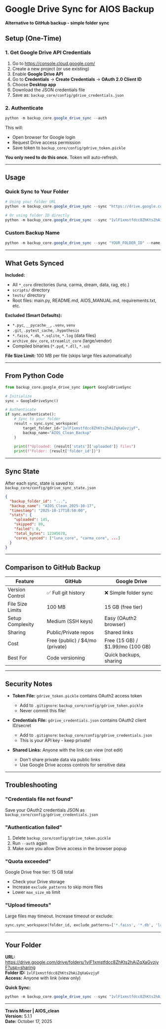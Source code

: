 # Google Drive Sync for AIOS Backup

**Alternative to GitHub backup - simple folder sync**

## Setup (One-Time)

### 1. Get Google Drive API Credentials

1. Go to https://console.cloud.google.com/
2. Create a new project (or use existing)
3. Enable **Google Drive API**
4. Go to **Credentials** → **Create Credentials** → **OAuth 2.0 Client ID**
5. Choose **Desktop app**
6. Download the JSON credentials file
7. Save as: `backup_core/config/gdrive_credentials.json`

### 2. Authenticate

```powershell
python -m backup_core.google_drive_sync --auth
```

This will:
- Open browser for Google login
- Request Drive access permission
- Save token to `backup_core/config/gdrive_token.pickle`

**You only need to do this once.** Token will auto-refresh.

---

## Usage

### Quick Sync to Your Folder

```powershell
# Using your folder URL
python -m backup_core.google_drive_sync --sync "https://drive.google.com/drive/folders/1vlF1xmstfdcc8ZhKts2hAiZqXaGvzjyF?usp=sharing"

# Or using folder ID directly
python -m backup_core.google_drive_sync --sync "1vlF1xmstfdcc8ZhKts2hAiZqXaGvzjyF"
```

### Custom Backup Name

```powershell
python -m backup_core.google_drive_sync --sync "YOUR_FOLDER_ID" --name "AIOS_Backup_v5.1.1"
```

---

## What Gets Synced

**Included:**
- All `*_core` directories (luna, carma, dream, data, rag, etc.)
- `scripts/` directory
- `tests/` directory
- Root files: main.py, README.md, AIOS_MANUAL.md, requirements.txt, etc.

**Excluded (Smart Defaults):**
- `*.pyc`, `__pycache__`, `.venv`, `venv`
- `.git`, `.pytest_cache`, `.hypothesis`
- `*.faiss`, `*.db`, `*.sqlite`, `*.log` (data files)
- `archive_dev_core`, `streamlit_core` (large/vendor)
- Compiled binaries (`*.pyd`, `*.dll`, `*.so`)

**File Size Limit:** 100 MB per file (skips large files automatically)

---

## From Python Code

```python
from backup_core.google_drive_sync import GoogleDriveSync

# Initialize
sync = GoogleDriveSync()

# Authenticate
if sync.authenticate():
    # Sync to your folder
    result = sync.sync_workspace(
        target_folder_id="1vlF1xmstfdcc8ZhKts2hAiZqXaGvzjyF",
        backup_name="AIOS_Clean_Backup"
    )
    
    print(f"Uploaded: {result['stats']['uploaded']} files")
    print(f"Folder: {result['folder_id']}")
```

---

## Sync State

After each sync, state is saved to:
`backup_core/config/gdrive_sync_state.json`

```json
{
  "backup_folder_id": "...",
  "backup_name": "AIOS_Clean_2025-10-17",
  "timestamp": "2025-10-17T18:50:00",
  "stats": {
    "uploaded": 145,
    "skipped": 89,
    "failed": 0,
    "total_bytes": 12345678,
    "cores_synced": ["luna_core", "carma_core", ...]
  }
}
```

---

## Comparison to GitHub Backup

| Feature | GitHub | Google Drive |
|---------|--------|--------------|
| Version Control | ✅ Full git history | ❌ Simple folder sync |
| File Size Limits | 100 MB | 15 GB (free tier) |
| Setup Complexity | Medium (SSH keys) | Easy (OAuth2 browser) |
| Sharing | Public/Private repos | Shared links |
| Cost | Free (public) / $4/mo (private) | Free (15 GB) / $1.99/mo (100 GB) |
| Best For | Code versioning | Quick backups, sharing |

---

## Security Notes

- **Token File:** `gdrive_token.pickle` contains OAuth2 access token
  - Add to `.gitignore`: `backup_core/config/gdrive_token.pickle`
  - Never commit this file!

- **Credentials File:** `gdrive_credentials.json` contains OAuth2 client ID/secret
  - Add to `.gitignore`: `backup_core/config/gdrive_credentials.json`
  - This is your API key - keep private!

- **Shared Links:** Anyone with the link can view (not edit)
  - Don't share private data via public links
  - Use Google Drive access controls for sensitive data

---

## Troubleshooting

### "Credentials file not found"
Save your OAuth2 credentials JSON as `backup_core/config/gdrive_credentials.json`

### "Authentication failed"
1. Delete `backup_core/config/gdrive_token.pickle`
2. Run `--auth` again
3. Make sure you allow Drive access in the browser popup

### "Quota exceeded"
Google Drive free tier: 15 GB total
- Check your Drive storage
- Increase `exclude_patterns` to skip more files
- Lower `max_size_mb` limit

### "Upload timeouts"
Large files may timeout. Increase timeout or exclude:
```python
sync.sync_workspace(folder_id, exclude_patterns=['*.faiss', '*.db', 'large_files/'])
```

---

## Your Folder

**URL:** https://drive.google.com/drive/folders/1vlF1xmstfdcc8ZhKts2hAiZqXaGvzjyF?usp=sharing  
**Folder ID:** `1vlF1xmstfdcc8ZhKts2hAiZqXaGvzjyF`  
**Access:** Anyone with link (view only)

**Quick Sync:**
```powershell
python -m backup_core.google_drive_sync --sync "1vlF1xmstfdcc8ZhKts2hAiZqXaGvzjyF"
```

---

**Travis Miner | AIOS_clean**  
**Version:** 5.1.1  
**Date:** October 17, 2025

